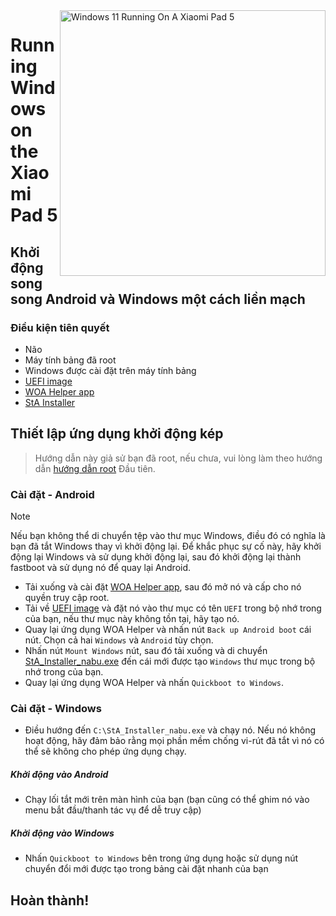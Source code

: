 <img align="right" src="https://raw.githubusercontent.com/erdilS/Port-Windows-11-Xiaomi-Pad-5/main/nabu.png" width="425" alt="Windows 11 Running On A Xiaomi Pad 5">


# Running Windows on the Xiaomi Pad 5

## Khởi động song song Android và Windows một cách liền mạch 

### Điều kiện tiên quyết 
- Não 
- Máy tính bảng đã root 
- Windows được cài đặt trên máy tính bảng 
- [UEFI image](https://github.com/erdilS/Port-Windows-11-Xiaomi-Pad-5/releases/download/1.0/uefi.img)
- [WOA Helper app](https://github.com/erdilS/Port-Windows-11-Xiaomi-Pad-5/releases/download/dualboot/woahelper.apk)
- [StA Installer](https://github.com/erdilS/Port-Windows-11-Xiaomi-Pad-5/releases/download/dualboot/StA_Installer_nabu.exe)

## Thiết lập ứng dụng khởi động kép 
> Hướng dẫn này giả sử bạn đã root, nếu chưa, vui lòng làm theo hướng dẫn [hướng dẫn root](2-rootguide-vi.md) Đầu tiên.

### Cài đặt - Android
> [!NOTE]
> Nếu bạn không thể di chuyển tệp vào thư mục Windows, điều đó có nghĩa là bạn đã tắt Windows thay vì khởi động lại. Để khắc phục sự cố này, hãy khởi động lại Windows và sử dụng khởi động lại, sau đó khởi động lại thành fastboot và sử dụng nó để quay lại Android. 
- Tải xuống và cài đặt [WOA Helper app](https://github.com/erdilS/Port-Windows-11-Xiaomi-Pad-5/releases/download/dualboot/woahelper.apk), sau đó mở nó và cấp cho nó quyền truy cập root.
- Tải về [UEFI image](https://github.com/erdilS/Port-Windows-11-Xiaomi-Pad-5/releases/download/1.0/uefi.img) và đặt nó vào thư mục có tên `UEFI` trong bộ nhớ trong của bạn, nếu thư mục này không tồn tại, hãy tạo nó. 
- Quay lại ứng dụng WOA Helper và nhấn nút `Back up Android boot` cái nút. Chọn cả hai `Windows` và `Android` tùy chọn.
- Nhấn nút `Mount Windows` nút, sau đó tải xuống và di chuyển [StA_Installer_nabu.exe](https://github.com/erdilS/Port-Windows-11-Xiaomi-Pad-5/releases/download/dualboot/StA_Installer_nabu.exe) đến cái mới được tạo `Windows` thư mục trong bộ nhớ trong của bạn. 
- Quay lại ứng dụng WOA Helper và nhấn  `Quickboot to Windows`.

### Cài đặt - Windows
- Điều hướng đến `C:\StA_Installer_nabu.exe` và chạy nó. Nếu nó không hoạt động, hãy đảm bảo rằng mọi phần mềm chống vi-rút đã tắt vì nó có thể sẽ không cho phép ứng dụng chạy. 

##### Khởi động vào Android
  - Chạy lối tắt mới trên màn hình của bạn (bạn cũng có thể ghim nó vào menu bắt đầu/thanh tác vụ để dễ truy cập) 

##### Khởi động vào Windows
  - Nhấn `Quickboot to Windows` bên trong ứng dụng hoặc sử dụng nút chuyển đổi mới được tạo trong bảng cài đặt nhanh của bạn 
  
## Hoàn thành!
